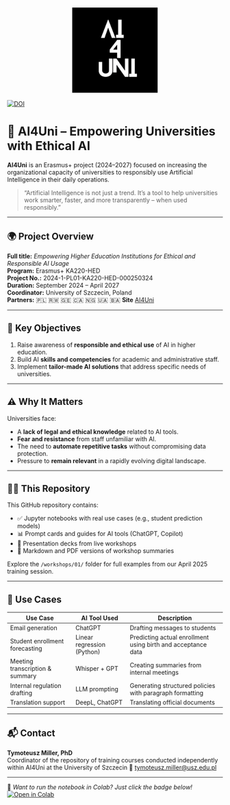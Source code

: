<p align="center">
  <img src="ai4unilogo.png" alt="AI4Uni Logo" width="200"/>
</p>

[![DOI](https://zenodo.org/badge/DOI/10.5281/zenodo.15180202.svg)](https://doi.org/10.5281/zenodo.15180202)


# 🤖 AI4Uni – Empowering Universities with Ethical AI


**AI4Uni** is an Erasmus+ project (2024–2027) focused on increasing the organizational capacity of universities to responsibly use Artificial Intelligence in their daily operations.

> “Artificial Intelligence is not just a trend. It’s a tool to help universities work smarter, faster, and more transparently – when used responsibly.”

---

## 🌍 Project Overview

**Full title:** *Empowering Higher Education Institutions for Ethical and Responsible AI Usage*  
**Program:** Erasmus+ KA220-HED  
**Project No.:** 2024-1-PL01-KA220-HED-000250324  
**Duration:** September 2024 – April 2027  
**Coordinator:** University of Szczecin, Poland  
**Partners:** 🇵🇱 🇷🇼 🇬🇪 🇨🇦 🇳🇬 🇺🇦 🇧🇦
**Site** [AI4Uni](https://ai4uni.usz.edu.pl/)

---

## 🎯 Key Objectives

1. Raise awareness of **responsible and ethical use** of AI in higher education.
2. Build AI **skills and competencies** for academic and administrative staff.
3. Implement **tailor-made AI solutions** that address specific needs of universities.

---

## ⚠️ Why It Matters

Universities face:
- A **lack of legal and ethical knowledge** related to AI tools.
- **Fear and resistance** from staff unfamiliar with AI.
- The need to **automate repetitive tasks** without compromising data protection.
- Pressure to **remain relevant** in a rapidly evolving digital landscape.

---

## 👨‍🏫 This Repository

This GitHub repository contains:
- ✅ Jupyter notebooks with real use cases (e.g., student prediction models)
- 📊 Prompt cards and guides for AI tools (ChatGPT, Copilot)
- 🧠 Presentation decks from live workshops
- 📎 Markdown and PDF versions of workshop summaries

Explore the `/workshops/01/` folder for full examples from our April 2025 training session.

---

## 🧩 Use Cases

| Use Case                         | AI Tool Used           | Description |
|----------------------------------|------------------------|-------------|
| Email generation                 | ChatGPT                | Drafting messages to students |
| Student enrollment forecasting   | Linear regression (Python) | Predicting actual enrollment using birth and acceptance data |
| Meeting transcription & summary | Whisper + GPT          | Creating summaries from internal meetings |
| Internal regulation drafting     | LLM prompting          | Generating structured policies with paragraph formatting |
| Translation support              | DeepL, ChatGPT         | Translating official documents |

---

## 📬 Contact

**Tymoteusz Miller, PhD**  
Coordinator of the repository of training courses conducted independently within AI4Uni at the University of Szczecin
📧 tymoteusz.miller@usz.edu.pl

---

📌 *Want to run the notebook in Colab? Just click the badge below!*  
[![Open in Colab](https://colab.research.google.com/assets/colab-badge.svg)](https://colab.research.google.com/github/TyMill/AI4Uni/blob/main/workshops/01/student_prediction_model.ipynb)

